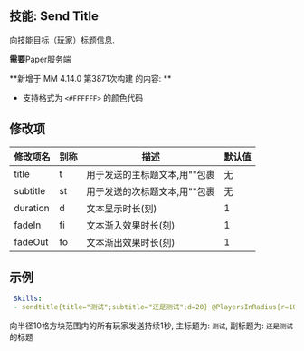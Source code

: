 技能: Send Title
--------------------------

向技能目标（玩家）标题信息.  

**需要**Paper服务端

**新增于 MM 4.14.0 第3871次构建 的内容: **  
  
  * 支持格式为 `<#FFFFFF>` 的颜色代码

修改项
----------

| 修改项名 | 别称    | 描述                                                                                                    | 默认值 |
|-----------|------------|----------------------------------------------------------------------------------------------------------------|---------------|
| title   | t       | 用于发送的主标题文本,用""包裹 | 无 |
| subtitle | st | 用于发送的次标题文本,用""包裹 | 无 |
| duration | d | 文本显示时长(刻) | 1 |
| fadeIn | fi | 文本渐入效果时长(刻) | 1 |
| fadeOut | fo | 文本渐出效果时长(刻) | 1 |

示例
--------

```yaml
 Skills:
 - sendtitle{title="测试";subtitle="还是测试";d=20} @PlayersInRadius{r=10}
```
向半径10格方块范围内的所有玩家发送持续1秒, 主标题为: `测试`, 副标题为: `还是测试` 的标题